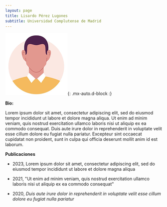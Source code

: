 ```yaml
---
layout: page
title: Lisardo Pérez Lugones
subtitle: Universidad Complutense de Madrid
---
```

![PerezLugonesLisardo](/bio/img/male.png){: .mx-auto.d-block :}

**Bio:**

Lorem ipsum dolor sit amet, consectetur adipiscing elit, sed do eiusmod tempor incididunt ut labore et dolore magna aliqua. Ut enim ad minim veniam, quis nostrud exercitation ullamco laboris nisi ut aliquip ex ea commodo consequat. Duis aute irure dolor in reprehenderit in voluptate velit esse cillum dolore eu fugiat nulla pariatur. Excepteur sint occaecat cupidatat non proident, sunt in culpa qui officia deserunt mollit anim id est laborum.

**Publicaciones**

- 2023, Lorem ipsum dolor sit amet, consectetur adipiscing elit, sed do eiusmod tempor incididunt ut labore et dolore magna aliqua

- 2021, "Ut enim ad minim veniam, quis nostrud exercitation ullamco laboris nisi ut aliquip ex ea commodo consequat"

- 2020, *Duis aute irure dolor in reprehenderit in voluptate velit esse cillum dolore eu fugiat nulla pariatur*
